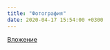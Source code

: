```yaml
---
title: "Фотография"
date: 2020-04-17 15:54:00 +0300
---
```



[Вложение](/assets/vk_photos/3/_0nxFtkuSr0.jpg)
